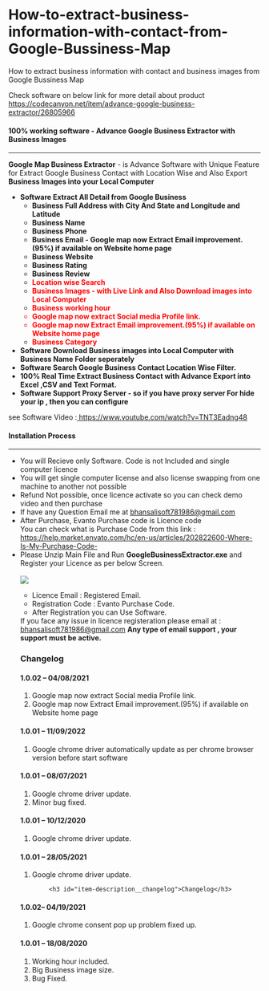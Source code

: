 # How-to-extract-business-information-with-contact-from-Google-Bussiness-Map
How to extract business information with contact and business images from Google Bussiness Map

Check software on below link for more detail about product
 https://codecanyon.net/item/advance-google-business-extractor/26805966

 
<h4>100% working software - Advance Google Business Extractor with Business Images</h4>
  <hr class="notop">
            <p>
                <strong>Google Map Business Extractor</strong> - is Advance Software with Unique Feature for Extract Google Business Contact with Location Wise 
				and Also Export <strong>Business Images into your Local Computer  </strong>	
                <ul>
                    <li>
                         <strong>Software Extract All Detail from Google Business</strong>
						 <ul>
<li><strong>Business Full Address with City And State and Longitude and Latitude</strong></li>
						          <li><strong>Business Name</strong></li>
								  <li><strong>Business Phone</strong></li>
								  <li><strong>Business Email  - Google map now Extract Email improvement.(95%) if available on Website home page</strong></li>
						        <li><strong>Business Website</strong></li>
						        <li><strong>Business Rating</strong></li>
								<li><strong>Business Review</strong></li>
								<li><strong style="Color:red">Location wise Search</strong></li>
								<li><strong style="Color:red">Business Images - with Live Link and Also Download images into Local Computer </strong> </li>
<li><strong style="color:red">Business working hour </strong> </li>
  <li style="color: red;" ><strong style="color:red">Google map now extract Social media Profile link. </strong> </li>
<li style="color: red"><strong style="color:red">Google map now Extract Email improvement.(95%) if available on Website home page  </strong> </li>
<li><strong style="color:red">Business Category </strong> </li>
						 </ul>
                    </li>
					 <li>
                        <strong>Software Download Business images into Local Computer with Business Name Folder seperately</strong>
                    </li>
					<li>
                         <strong>Software Search Google Business Contact Location Wise Filter.</strong>
                    </li>
					<li>
					      <strong>100% Real Time Extract Business Contact with Advance Export into Excel ,CSV and Text Format.</strong>  
					</li>
					<li>
					     <strong>Software Support Proxy Server - so if you have proxy server For hide your ip , then you can configure</strong>  
					</li>
                </ul>
            </p>
<p>
     see Software Video :<a href="https://www.youtube.com/watch?v=TNT3Eadng48" target="_blank">
https://www.youtube.com/watch?v=TNT3Eadng48
</a>
</p>
			   <div class="page-header">
                <h4>Installation Process </h4>
                <hr class="notop">
            </div>
            <ul>
			    <li>You will Recieve only Software. Code is not Included and single computer licence </li>
  <li>You will get single computer license and also license swapping from one machine to another not possible</li>
			     <li>Refund Not possible, once licence activate so you can check demo video and then purchase</li>
	<li>	If have any Question Email me at  <a href="mailto:bhansalisoft781986@gmail.com">bhansalisoft781986@gmail.com</a>
      </li>
                <li>After Purchase, Evanto Purchase code is  Licence code 
                  <br/>
                   You can check what is Purchase Code from this link :<a href="https://help.market.envato.com/hc/en-us/articles/202822600-Where-Is-My-Purchase-Code-"> https://help.market.envato.com/hc/en-us/articles/202822600-Where-Is-My-Purchase-Code-</a>
				</li>
	           <li>Please Unzip Main File and Run <b>GoogleBusinessExtractor.exe</b> and Register your Licence as per below Screen.</li>
			       <br/>
     			<img src="http://bhansalisoft.com/EvantoSnap/googlebusiness/01.png"></img>
			   <ul>
                  <li>Licence Email :   Registered Email.</li>
				  <li>Registration Code :  Evanto Purchase Code.</li>
				   <li>After Registration you can Use Software.</li>
                </ul>
If you face any issue in licence registeration please email 
 at : <a href="mailto:bhansalisoft781986@gmail.com">bhansalisoft781986@gmail.com</a>
<b> Any type of email support , your support must be active.</b>
	<h3 id="item-description__changelog">Changelog</h3>
<h4 id="item-description__2-2-0-03-06-2020">1.0.02 – 04/08/2021</h4>
<ol>
    <li>Google map now extract Social media Profile link.</li>
<li>Google map now Extract Email improvement.(95%) if available on Website home page </li>
</ol>
<h4 id="item-description__2-2-0-03-06-2020">1.0.01 – 11/09/2022</h4>
<ol>
    <li>Google chrome driver automatically update as per chrome browser version before start software</li>
</ol>
<h4 id="item-description__2-2-0-03-06-2020">1.0.01 – 08/07/2021</h4>
<ol>
    <li>Google chrome driver update.</li>
   <li>Minor bug fixed.</li>
</ol>
<h4 id="item-description__2-2-0-03-06-2020">1.0.01 – 10/12/2020</h4>
<ol>
    <li>Google chrome driver update.</li>
</ol>
<h4 id="item-description__2-2-0-03-06-2020">1.0.01 – 28/05/2021</h4>
<ol>
    <li>Google chrome driver update.</li>
</ol>

			<h3 id="item-description__changelog">Changelog</h3>
<h4 id="item-description__2-2-0-03-06-2020">1.0.02– 04/19/2021</h4>
<ol>
    <li>Google chrome consent pop up problem fixed up.</li>
</ol>
<h4 id="item-description__2-2-0-03-06-2020">1.0.01 – 18/08/2020</h4>
<ol>
    <li>Working hour included.</li>
    <li>Big Business image size.</li>
    <li>Bug Fixed.</li>
</ol>
